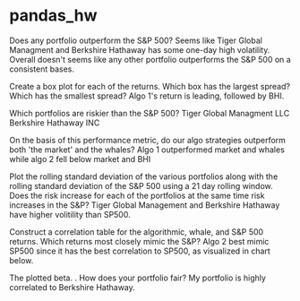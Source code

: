 # pandas_hw


Does any portfolio outperform the S&P 500?
Seems like Tiger Global Managment and Berkshire Hathaway has some one-day high volatility.  Overall doesn't seems like any other portfolio outperforms the S&P 500 on a consistent bases.  

Create a box plot for each of the returns. Which box has the largest spread? Which has the smallest spread?
Algo 1's return is leading, followed by BHI.

Which portfolios are riskier than the S&P 500?
Tiger Global Managment LLC
Berkshire Hathaway INC

On the basis of this performance metric, do our algo strategies outperform both 'the market' and the whales? 
Algo 1 outperformed market and whales while algo 2 fell below market and BHI

Plot the rolling standard deviation of the various portfolios along with the rolling standard deviation of the S&P 500 using a 21 day rolling window. Does the risk increase for each of the portfolios at the same time risk increases in the S&P?
Tiger Global Management and Berkshire Hathaway have higher volitility than SP500.

Construct a correlation table for the algorithmic, whale, and S&P 500 returns. Which returns most closely mimic the S&P?
Algo 2 best mimic SP500 since it has the best correlation to SP500, as visualized in chart below.

The plotted beta. . How does your portfolio fair?
My portfolio is highly correlated to Berkshire Hathaway.



